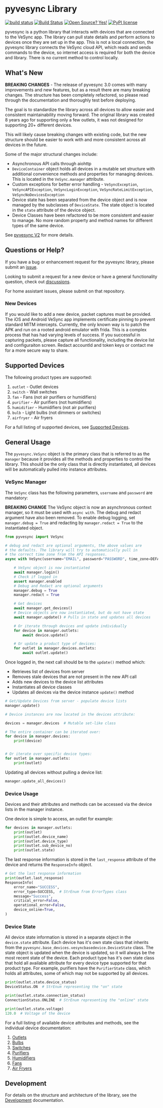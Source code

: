 # pyvesync Library

[![build status](https://img.shields.io/pypi/v/pyvesync.svg)](https://pypi.python.org/pypi/pyvesync) [![Build Status](https://dev.azure.com/webdjoe/pyvesync/_apis/build/status/webdjoe.pyvesync?branchName=master)](https://dev.azure.com/webdjoe/pyvesync/_build/latest?definitionId=4&branchName=master) [![Open Source? Yes!](https://badgen.net/badge/Open%20Source%20%3F/Yes%21/blue?icon=github)](https://github.com/Naereen/badges/) [![PyPI license](https://img.shields.io/pypi/l/ansicolortags.svg)](https://pypi.python.org/pypi/ansicolortags/) <!-- omit in toc -->

pyvesync is a python library that interacts with devices that are connected to the VeSync app. The library can pull state details and perform actions to devices once they are set up in the app. This is not a local connection, the pyvesync library connects the VeSync cloud API, which reads and sends commands to the device, so internet access is required for both the device and library. There is no current method to control locally.

## What's New

**BREAKING CHANGES** - The release of pyvesync 3.0 comes with many improvements and new features, but as a result there are many breaking changes. The structure has been completely refactored, so please read through the documentation and thoroughly test before deploying.

The goal is to standardize the library across all devices to allow easier and consistent maintainability moving forward. The original library was created 8 years ago for supporting only a few outlets, it was not designed for supporting 20+ different devices.

This will likely cause breaking changes with existing code, but the new structure should be easier to work with and more consistent across all devices in the future.

Some of the major structural changes include:

- Asynchronous API calls through aiohttp
- `DeviceContainer` object holds all devices in a mutable set structure with additional convenience methods and properties for managing devices. This is located in the `VeSync.manager` attribute.
- Custom exceptions for better error handling - `VeSyncException`, `VeSyncAPIException`, `VeSyncLoginException`, `VeSyncRateLimitException`, `VeSyncNoDevicesException`
- Device state has been separated from the device object and is now managed by the subclasses of `DeviceState`. The state object is located in the `state` attribute of the device object.
- Device Classes have been refactored to be more consistent and easier to manage. No more random property and method names for different types of the same device.

See [pyvesync V2](./pyvesync3.md) for more details.

## Questions or Help?

If you have a bug or enhancement request for the pyvesync library, please submit an [issue](https://github.com/webdjoe/pyvesync/issues).

Looking to submit a request for a new device or have a general functionality question, check out [discussions](https://github.com/webdjoe/pyvesync/discussions).

For home assistant issues, please submit on that repository.

### New Devices

If you would like to add a new device, packet captures must be provided. The iOS and Android VeSync app implements certificate pinning to prevent standard MITM intercepts. Currently, the only known way is to patch the APK and run on a rooted android emulator with frida. This is a complex process that has had varying levels of success. If you successful in capturing packets, please capture all functionality, including the device list and configuraiton screen. Redact accountId and token keys or contact me for a more secure way to share.

## Supported Devices

The following product types are supported:

1. `outlet` - Outlet devices
2. `switch` - Wall switches
3. `fan` - Fans (not air purifiers or humidifiers)
4. `purifier` - Air purifiers (not humidifiers)
5. `humidifier` - Humidifiers (not air purifiers)
6. `bulb` - Light bulbs (not dimmers or switches)
7. `airfryer` - Air fryers

For a full listing of supported devices, see [Supported Devices](./supported_devices.md).

## General Usage

The `pyvesync.VeSync` object is the primary class that is referred to as the `manager` because it provides all the methods and properties to control the library. This should be the only class that is directly instantiated, all devices will be automatically pulled into instance attributes.

### VeSync Manager

The `VeSync` class has the following parameters, `username` and `password` are mandatory:

**BREAKING CHANGE** The VeSync object is now an asynchronous context manager, so it must be used with `async with`. The debug and redact argument have also been removed. To enable debug logging, set `manager.debug = True` and redacting by `manager.redact = True` to the instantiated object.

```python
from pyvesync import VeSync

# debug and redact are optional arguments, the above values are
# the defaults. The library will try to automatically pull in
# the correct time zone from the API responses.
async with VeSync(username="EMAIL", password="PASSWORD", time_zone=DEFAULT_TZ):

    # VeSync object is now instantiated
    await manager.login()
    # Check if logged in
    assert manager.enabled
    # Debug and Redact are optional arguments
    manager.debug = True
    manager.redact = True

    # Get devices
    await manager.get_devices()
    # Device objects are now instantiated, but do not have state
    await manager.update() # Pulls in state and updates all devices

    # Or iterate through devices and update individually
    for device in manager.outlets:
        await device.update()

    # Or update a product type of devices:
    for outlet in manager.devices.outlets:
        await outlet.update()

```

Once logged in, the next call should be to the `update()` method which:

- Retrieves list of devices from server
- Removes stale devices that are not present in the new API call
- Adds new devices to the device list attributes
- Instantiates all device classes
- Updates all devices via the device instance `update()` method

```python
# Get/Update Devices from server - populate device lists
manager.update()

# Device instances are now located in the devices attribute:

devices = manager.devices  # Mutable set-like class

# The entire container can be iterated over:
for device in manager.devices:
    print(device)


# Or iterate over specific device types:
for outlet in manager.outlets:
    print(outlet)
```

Updating all devices without pulling a device list:

```python
manager.update_all_devices()
```

### Device Usage

Devices and their attributes and methods can be accessed via the device lists in the manager instance.

One device is simple to access, an outlet for example:

```python
for devices in manager.outlets:
    print(outlet)
    print(outlet.device_name)
    print(outlet.device_type)
    print(outlet.sub_device_no)
    print(outlet.state)
```

The last response information is stored in the `last_response` attribute of the device and returns the `ResponseInfo` object.

```python
# Get the last response information
print(outlet.last_response)
ResponseInfo(
    error_name="SUCCESS",
    error_type=SUCCESS,  # StrEnum from ErrorTypes class
    message="Success",
    critical_error=False,
    operational_error=False,
    device_online=True,
)
```

### Device State

All device state information is stored in a separate object in the `device.state` attribute. Each device has it's own state class that inherits from the `pyvesync.base_devices.vesyncbasedevice.DeviceState` class. The state object is updated when the device is updated, so it will always be the most recent state of the device. Each product type has it's own state class that hold all available attribute for every device type supported for that product type. For example, purifiers have the `PurifierState` class, which holds all attributes, some of which may not be supported by all devices.

```python
print(outlet.state.device_status)
DeviceStatus.ON  # StrEnum representing the "on" state

print(outlet.state.connection_status)
ConnectionStatus.ONLINE  # StrEnum representing the "online" state

print(outlet.state.voltage)
120.0  # Voltage of the device

```

For a full listing of available device attributes and methods, see the individual device documentation:

1. [Outlets](./devices/outlets.md)
2. [Bulbs](./devices/bulbs.md)
3. [Switches](./devices/switches.md)
4. [Purifiers](./devices/air_purifiers.md)
5. [Humidifiers](./devices/humidifiers.md)
6. [Fans](./devices/fans.md)
7. [Air Fryers](./devices/kitchen.md)

## Development

For details on the structure and architecture of the library, see the [Development](./development/index.md) documentation.
